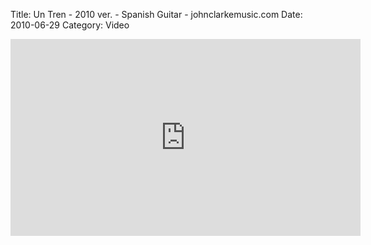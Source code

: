Title: Un Tren - 2010 ver. - Spanish Guitar - johnclarkemusic.com
Date: 2010-06-29
Category: Video

<iframe width="560" height="315" src="https://www.youtube.com/embed/pDnwzjbEhUQ" title="YouTube video player" frameborder="0" allow="accelerometer; autoplay; clipboard-write; encrypted-media; gyroscope; picture-in-picture" allowfullscreen></iframe>


